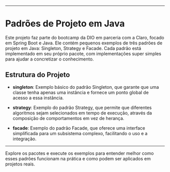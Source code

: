 
---

# Padrões de Projeto em Java

Este projeto faz parte do bootcamp da DIO em parceria com a Claro, focado em Spring Boot e Java. Ele contém pequenos exemplos de três padrões de projeto em Java: Singleton, Strategy e Facade. Cada padrão está implementado em seu próprio pacote, com implementações super simples para ajudar a concretizar o conhecimento.

## Estrutura do Projeto

- **singleton**: Exemplo básico do padrão Singleton, que garante que uma classe tenha apenas uma instância e fornece um ponto global de acesso a essa instância.
  
- **strategy**: Exemplo do padrão Strategy, que permite que diferentes algoritmos sejam selecionados em tempo de execução, através da composição de comportamentos em vez de herança.

- **facade**: Exemplo do padrão Facade, que oferece uma interface simplificada para um subsistema complexo, facilitando o uso e a integração.

---

Explore os pacotes e execute os exemplos para entender melhor como esses padrões funcionam na prática e como podem ser aplicados em projetos reais.